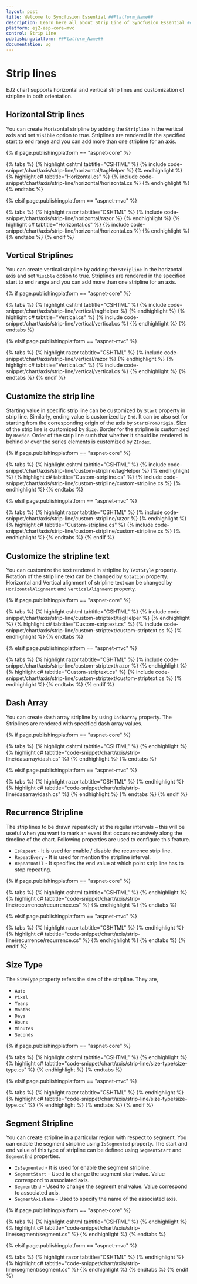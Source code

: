 ```yaml
---
layout: post
title: Welcome to Syncfusion Essential ##Platform_Name##
description: Learn here all about Strip Line of Syncfusion Essential ##Platform_Name## widgets based on HTML5 and jQuery.
platform: ej2-asp-core-mvc
control: Strip Line
publishingplatform: ##Platform_Name##
documentation: ug
---
```



<!-- markdownlint-disable MD036 -->

# Strip lines

<!-- markdownlint-disable MD036 -->

EJ2 chart supports horizontal and vertical strip lines and customization of stripline in both orientation.

## Horizontal Strip lines

You can create Horizontal stripline by adding the `Stripline` in the vertical axis and set `Visible` option to true.
Striplines are rendered in the specified start to end range and you can add more than one stripline for an axis.

{% if page.publishingplatform == "aspnet-core" %}

{% tabs %}
{% highlight cshtml tabtitle="CSHTML" %}
{% include code-snippet/chart/axis/strip-line/horizontal/tagHelper %}
{% endhighlight %}
{% highlight c# tabtitle="Horizontal.cs" %}
{% include code-snippet/chart/axis/strip-line/horizontal/horizontal.cs %}
{% endhighlight %}
{% endtabs %}

{% elsif page.publishingplatform == "aspnet-mvc" %}

{% tabs %}
{% highlight razor tabtitle="CSHTML" %}
{% include code-snippet/chart/axis/strip-line/horizontal/razor %}
{% endhighlight %}
{% highlight c# tabtitle="Horizontal.cs" %}
{% include code-snippet/chart/axis/strip-line/horizontal/horizontal.cs %}
{% endhighlight %}
{% endtabs %}
{% endif %}



## Vertical Striplines

You can create vertical stripline by adding the `Stripline` in the horizontal axis and set `Visible` option to true.
Striplines are rendered in the specified start to end range and you can add more than one stripline for an axis.

{% if page.publishingplatform == "aspnet-core" %}

{% tabs %}
{% highlight cshtml tabtitle="CSHTML" %}
{% include code-snippet/chart/axis/strip-line/vertical/tagHelper %}
{% endhighlight %}
{% highlight c# tabtitle="Vertical.cs" %}
{% include code-snippet/chart/axis/strip-line/vertical/vertical.cs %}
{% endhighlight %}
{% endtabs %}

{% elsif page.publishingplatform == "aspnet-mvc" %}

{% tabs %}
{% highlight razor tabtitle="CSHTML" %}
{% include code-snippet/chart/axis/strip-line/vertical/razor %}
{% endhighlight %}
{% highlight c# tabtitle="Vertical.cs" %}
{% include code-snippet/chart/axis/strip-line/vertical/vertical.cs %}
{% endhighlight %}
{% endtabs %}
{% endif %}



## Customize the strip line

Starting value in specific strip line can be customized by `Start` property in strip line. Similarly, ending value
is customized by `End`. It can be also set for starting from the corresponding origin of the axis by `StartFromOrigin`.
Size of the strip line is customized by `Size`. Border for the stripline is customized by `Border`.
Order of the strip line such that whether it should be rendered in behind or over the series elements
is customized by `ZIndex`.

{% if page.publishingplatform == "aspnet-core" %}

{% tabs %}
{% highlight cshtml tabtitle="CSHTML" %}
{% include code-snippet/chart/axis/strip-line/custom-stripline/tagHelper %}
{% endhighlight %}
{% highlight c# tabtitle="Custom-stripline.cs" %}
{% include code-snippet/chart/axis/strip-line/custom-stripline/custom-stripline.cs %}
{% endhighlight %}
{% endtabs %}

{% elsif page.publishingplatform == "aspnet-mvc" %}

{% tabs %}
{% highlight razor tabtitle="CSHTML" %}
{% include code-snippet/chart/axis/strip-line/custom-stripline/razor %}
{% endhighlight %}
{% highlight c# tabtitle="Custom-stripline.cs" %}
{% include code-snippet/chart/axis/strip-line/custom-stripline/custom-stripline.cs %}
{% endhighlight %}
{% endtabs %}
{% endif %}



## Customize the stripline text

You can customize the text rendered in stripline by `TextStyle` property. Rotation of the strip line text can be changed by `Rotation` property.
Horizontal and Vertical alignment of stripline text can be changed by `HorizontalAlignment` and `VerticalAlignment` property.

{% if page.publishingplatform == "aspnet-core" %}

{% tabs %}
{% highlight cshtml tabtitle="CSHTML" %}
{% include code-snippet/chart/axis/strip-line/custom-striptext/tagHelper %}
{% endhighlight %}
{% highlight c# tabtitle="Custom-striptext.cs" %}
{% include code-snippet/chart/axis/strip-line/custom-striptext/custom-striptext.cs %}
{% endhighlight %}
{% endtabs %}

{% elsif page.publishingplatform == "aspnet-mvc" %}

{% tabs %}
{% highlight razor tabtitle="CSHTML" %}
{% include code-snippet/chart/axis/strip-line/custom-striptext/razor %}
{% endhighlight %}
{% highlight c# tabtitle="Custom-striptext.cs" %}
{% include code-snippet/chart/axis/strip-line/custom-striptext/custom-striptext.cs %}
{% endhighlight %}
{% endtabs %}
{% endif %}



## Dash Array

You can create dash array stripline by using `DashArray` property. The Striplines are rendered with specified dash array values.

{% if page.publishingplatform == "aspnet-core" %}

{% tabs %}
{% highlight cshtml tabtitle="CSHTML" %}
{% endhighlight %}
{% highlight c# tabtitle="code-snippet/chart/axis/strip-line/dasarray/dash.cs" %}
{% endhighlight %}
{% endtabs %}

{% elsif page.publishingplatform == "aspnet-mvc" %}

{% tabs %}
{% highlight razor tabtitle="CSHTML" %}
{% endhighlight %}
{% highlight c# tabtitle="code-snippet/chart/axis/strip-line/dasarray/dash.cs" %}
{% endhighlight %}
{% endtabs %}
{% endif %}



## Recurrence Stripline

 The strip lines to be drawn repeatedly at the regular intervals – this will be useful when you want to mark an event that occurs recursively along the timeline of the chart. Following properties are used to configure this feature.

* `IsRepeat`       - It is used for enable / disable the recurrence strip line.
* `RepeatEvery`    - It is used for mention the stripline interval.
* `RepeatUntil`    - It specifies the end value at which point strip line has to stop repeating.

{% if page.publishingplatform == "aspnet-core" %}

{% tabs %}
{% highlight cshtml tabtitle="CSHTML" %}
{% endhighlight %}
{% highlight c# tabtitle="code-snippet/chart/axis/strip-line/recurrence/recurrence.cs" %}
{% endhighlight %}
{% endtabs %}

{% elsif page.publishingplatform == "aspnet-mvc" %}

{% tabs %}
{% highlight razor tabtitle="CSHTML" %}
{% endhighlight %}
{% highlight c# tabtitle="code-snippet/chart/axis/strip-line/recurrence/recurrence.cs" %}
{% endhighlight %}
{% endtabs %}
{% endif %}



## Size Type

The `SizeType` property refers the size of the stripline. They are,

* `Auto`
* `Pixel`
* `Years`
* `Months`
* `Days`
* `Hours`
* `Minutes`
* `Seconds`

{% if page.publishingplatform == "aspnet-core" %}

{% tabs %}
{% highlight cshtml tabtitle="CSHTML" %}
{% endhighlight %}
{% highlight c# tabtitle="code-snippet/chart/axis/strip-line/size-type/size-type.cs" %}
{% endhighlight %}
{% endtabs %}

{% elsif page.publishingplatform == "aspnet-mvc" %}

{% tabs %}
{% highlight razor tabtitle="CSHTML" %}
{% endhighlight %}
{% highlight c# tabtitle="code-snippet/chart/axis/strip-line/size-type/size-type.cs" %}
{% endhighlight %}
{% endtabs %}
{% endif %}



## Segment Stripline

You can create stripline in a particular region with respect to segment. You can enable the segment stripline using `IsSegmented` property. The start and end value of this type of stripline can be defined using `SegmentStart` and `SegmentEnd` properties.

* `IsSegmented`     - It is used for enable the segment stripline.
* `SegmentStart`    - Used to change the segment start value. Value correspond to associated axis.
* `SegmentEnd`      - Used to change the segment end value. Value correspond to associated axis.
* `SegmentAxisName` - Used to specify the name of the associated axis.

{% if page.publishingplatform == "aspnet-core" %}

{% tabs %}
{% highlight cshtml tabtitle="CSHTML" %}
{% endhighlight %}
{% highlight c# tabtitle="code-snippet/chart/axis/strip-line/segment/segment.cs" %}
{% endhighlight %}
{% endtabs %}

{% elsif page.publishingplatform == "aspnet-mvc" %}

{% tabs %}
{% highlight razor tabtitle="CSHTML" %}
{% endhighlight %}
{% highlight c# tabtitle="code-snippet/chart/axis/strip-line/segment/segment.cs" %}
{% endhighlight %}
{% endtabs %}
{% endif %}

